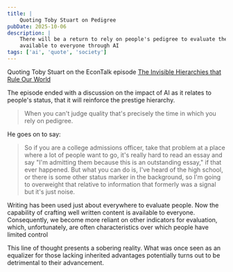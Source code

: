 ```yaml
---
title: |
    Quoting Toby Stuart on Pedigree
pubDate: 2025-10-06
description: |
    There will be a return to rely on people's pedigree to evaluate them due to the capabilities
    available to everyone through AI
tags: ['ai', 'quote', 'society']
---
```


Quoting Toby Stuart on the EconTalk episode [The Invisible Hierarchies that Rule Our World
](https://www.econtalk.org/the-invisible-hierarchies-that-rule-our-world-with-toby-stuart/)

The episode ended with a discussion on the impact of AI as it relates to people's status, that it
will reinforce the prestige hierarchy.

> When you can't judge quality that's precisely the time in which you rely on pedigree. 

He goes on to say:

> So if you are a college admissions officer, take that problem at a place where a lot of people
> want to go, it's really hard to read an essay and say "I'm admitting them because this is an
> outstanding essay," if that ever happened. But what you can do is, I've heard of the high school,
> or there is some other status marker in the background, so I'm going to overweight that relative
> to information that formerly was a signal but it's just noise.

Writing has been used just about everywhere to evaluate people. Now the capability of crafting
well written content is available to everyone. Consequently, we become more reliant on other
indicators for evaluation, which, unfortunately, are often characteristics over which people have
limited control

This line of thought presents a sobering reality. What was once seen as an equalizer for those
lacking inherited advantages potentially turns out to be detrimental to their advancement. 
